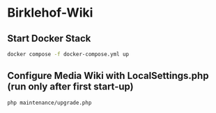 # Birklehof-Wiki

## Start Docker Stack

```bash
docker compose -f docker-compose.yml up
```

## Configure Media Wiki with LocalSettings.php (run only after first start-up)

```bash
php maintenance/upgrade.php
```